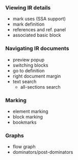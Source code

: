 ### Viewing IR details
- mark uses (SSA support)
- mark definition
- references and ref. panel
- associated basic block

### Navigating IR documents
- preview popup
- switching blocks
- go to definition
- right document margin
- text search
  - all-sections search

### Marking
- element marking
- block marking
- bookmarks

### Graphs
- flow graph
- dominators/post-dominators

